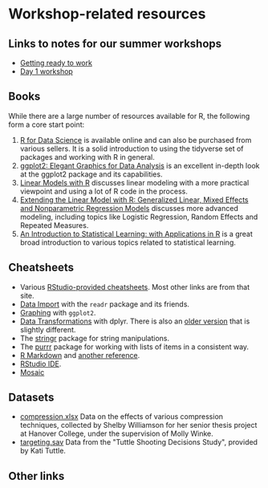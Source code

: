 # Workshop-related resources

## Links to notes for our summer workshops

- [Getting ready to work](morsels/gettingReadyToWork.md)
- [Day 1 workshop](workshops/WorkshopDay1.md)

## Books

While there are a large number of resources available for R, the following form a core start point:

1. [R for Data Science](http://r4ds.had.co.nz/) is available online and can also be purchased from various sellers. It is a solid introduction to using the tidyverse set of packages and working with R in general.
2. [ggplot2: Elegant Graphics for Data Analysis](https://www.amazon.com/ggplot2-Elegant-Graphics-Data-Analysis/dp/331924275X/) is an excellent in-depth look at the ggplot2 package and its capabilities.
3. [Linear Models with R](https://www.amazon.com/Linear-Models-Chapman-Statistical-Science/dp/1439887330) discusses linear modeling with a more practical viewpoint and using a lot of R code in the process.
4. [Extending the Linear Model with R: Generalized Linear, Mixed Effects and Nonparametric Regression Models](https://www.amazon.com/Extending-Linear-Model-Generalized-Nonparametric/dp/149872096X/) discusses more advanced modeling, including topics like Logistic Regression, Random Effects and Repeated Measures.
5. [An Introduction to Statistical Learning: with Applications in R](https://www.amazon.com/Introduction-Statistical-Learning-Applications-Statistics/dp/1461471370) is a great broad introduction to various topics related to statistical learning.

## Cheatsheets

- Various [RStudio-provided cheatsheets](https://www.rstudio.com/resources/cheatsheets/). Most other links are from that site.
- [Data Import](https://github.com/rstudio/cheatsheets/raw/master/data-import.pdf) with the `readr` package and its friends.
- [Graphing](https://github.com/rstudio/cheatsheets/raw/master/data-visualization-2.1.pdf) with `ggplot2`.
- [Data Transformations](https://github.com/rstudio/cheatsheets/raw/master/data-transformation.pdf) with dplyr. There is also an [older version](https://www.rstudio.com/wp-content/uploads/2015/02/data-wrangling-cheatsheet.pdf) that is slightly different.
- The [stringr](https://github.com/rstudio/cheatsheets/raw/master/strings.pdf) package for string manipulations.
- The [purrr](https://github.com/rstudio/cheatsheets/raw/master/purrr.pdf) package for working with lists of items in a consistent way.
- [R Markdown](https://github.com/rstudio/cheatsheets/raw/master/rmarkdown-2.0.pdf) and [another reference](https://www.rstudio.com/wp-content/uploads/2015/03/rmarkdown-reference.pdf).
- [RStudio IDE](https://github.com/rstudio/cheatsheets/raw/master/rstudio-ide.pdf).
- [Mosaic](https://github.com/rstudio/cheatsheets/raw/master/mosaic.pdf)

## Datasets

- [compression.xlsx](datasets/compression.xlsx) Data on the effects of various compression techniques, collected by Shelby Williamson for her senior thesis project at Hanover College, under the supervision of Molly Winke.
- [targeting.sav](datasets/targeting.sav) Data from the "Tuttle Shooting Decisions Study", provided by Kati Tuttle.

## Other links
